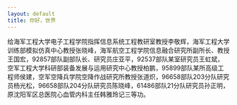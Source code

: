 ```yaml
---
layout: default
title: 你好，世界
---
```


给海军工程大学电子工程学院指挥信息系统工程教研室教授李敬辉，海军工程大学训练部模拟仿真中心教授张晓峰，海军航空工程学院信息融合研究所副所长、教授王国宏，92857部队副部队长、研究员庄亚平，92537部队某室研究员王虹斌，空军工程大学科研部装备发展与运用研究中心教授柏鹏，95899部队某所高级工程师侯建，空军空降兵学院空降作战研究所教授张道炽，96658部队203分队研究员杨光松，96658部队204分队研究员陈晓峰，61486部队21分队研究员孙正明，原沈阳军区总医院心血管内科主任韩雅玲记三等功。
